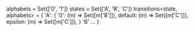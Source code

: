 alphabets<string> = Set(['0', '1'])
states<string> = Set(['A', 'B', 'C'])
transitions<state, alphabets> = {
  'A': {
    '0': (m) => Set([m['B']]),
    default: (m) =>  Set([m['C']]),
    epsilon: (m) => Set([m['C']]),
  }
  'B'
  ...
}
